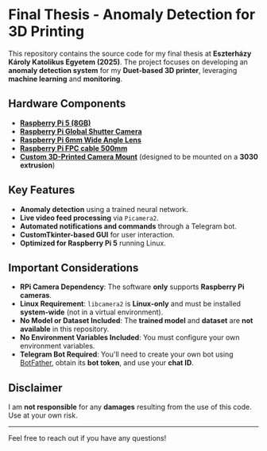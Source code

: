# Final Thesis - Anomaly Detection for 3D Printing

This repository contains the source code for my final thesis at **Eszterházy Károly Katolikus Egyetem (2025)**. The project focuses on developing an **anomaly detection system** for my **Duet-based 3D printer**, leveraging **machine learning** and **monitoring**.

## Hardware Components
- **[Raspberry Pi 5 (8GB)](https://www.raspberrypi.com/products/raspberry-pi-5/)**
- **[Raspberry Pi Global Shutter Camera](https://www.raspberrypi.com/products/raspberry-pi-global-shutter-camera/)**
- **[Raspberry Pi 6mm Wide Angle Lens](https://www.farnell.com/datasheets/2938678.pdf)**
- **[Raspberry Pi FPC cable 500mm](https://de.farnell.com/en-DE/raspberry-pi/sc1133/fpc-display-cable-500mm-board/dp/4263056?srsltid=AfmBOopYKgs9dnkdSJHzSfG0Sp96POj_ydQVLsTb0c8EOCIxDOjlirTP)**
- **[Custom 3D-Printed Camera Mount](https://www.printables.com/model/994047-rpi-gshq-camera-mount-on-3030-extrusion)** (designed to be mounted on a **3030 extrusion**)

## Key Features
- **Anomaly detection** using a trained neural network.
- **Live video feed processing** via `Picamera2`.
- **Automated notifications and commands** through a Telegram bot.
- **CustomTkinter-based GUI** for user interaction.
- **Optimized for Raspberry Pi 5** running Linux.

## Important Considerations
- **RPi Camera Dependency**: The software **only** supports **Raspberry Pi cameras**.
- **Linux Requirement**: `libcamera2` is **Linux-only** and must be installed **system-wide** (not in a virtual environment).
- **No Model or Dataset Included**: The **trained model** and **dataset** are **not available** in this repository.
- **No Environment Variables Included**: You must configure your own environment variables.
- **Telegram Bot Required**: You'll need to create your own bot using [BotFather](https://core.telegram.org/bots#botfather), obtain its **bot token**, and use your **chat ID**.

## Disclaimer
I am **not responsible** for any **damages** resulting from the use of this code. Use at your own risk.

---
Feel free to reach out if you have any questions! 
